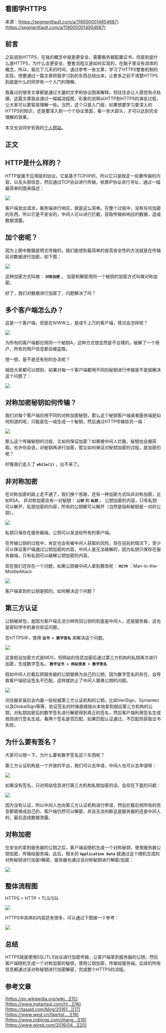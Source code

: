 ## 看图学HTTPS

来源：[https://segmentfault.com/a/1190000014954687](https://segmentfault.com/a/1190000014954687)


## 前言

之前说到HTTPS，在我的概念中就是更安全，需要服务器配置证书，但是到底什么是HTTPS，为什么会更安全，整套流程又是如何实现的，在脑子里没有具体的概念。所以，我花了几天的时间，通过参考一些文章，学习了HTTPS整套机制的实现，想要通过一篇文章把我学习到的东西总结出来，让更多之前不清楚HTTPS到底是什么的同学有一个入门的理解。

我看过的很多文章都是通过大量的文字和协议图来解释，但往往会让人感觉有点枯燥，这篇文章我会通过一幅幅流程图，形象的说明从HTTP到HTTPS的演变过程，让大家可以更容易理解一些。当然，这个只是入门级，如果想要学习更深入的HTTPS的知识，还是要深入到一个个协议里面，看一些大部头，才可以达到完全理解的效果。

本文也会同步到我的[个人网站][14]。
## 正文
## HTTP是什么样的？

HTTP是属于应用层的协议，它是基于TCP/IP的，所以它只是规定一些要传输的内容，以及头部信息，然后通过TCP协议进行传输，依靠IP协议进行寻址，通过一幅最简单的图来描述：

![][0]

客户端发出请求，服务端进行响应，就是这么简单。在整个过程中，没有任何加密的东西，所以它是不安全的，中间人可以进行拦截，获取传输和响应的数据，造成数据泄露。
## 加个密呢？

因为上图中数据是明文传输的，我们能想到最简单的提高安全性的方法就是在传输前对数据进行加密，如下图：

![][1]

这种加密方式叫做： **`对称加密`** 。
加密和解密用同一个秘钥的加密方式叫做对称加密。

好了，我们对数据进行加密了，问题解决了吗？
## 多个客户端怎么办？

这是一个客户端，但是在WWW上，是成千上万的客户端，情况会怎样呢？

![][2]

为所有的客户端都应用同一个秘钥A，这种方式很显然是不合理的，破解了一个用户，所有的用户信息都会被盗取。

想一想，是不是还有别的办法呢？

相信大家都可以想到，如果对每一个客户端都用不同的秘钥进行传输是不是就解决这个问题了：

![][3]
## 对称加密秘钥如何传输？

我们对每个客户端应用不同的对称加密秘钥，那么这个秘钥客户端或者服务端是如何知道的呢，只能是在一端生成一个秘钥，然后通过HTTP传输给另一端：

![][4]

那么这个传输秘钥的过程，又如何保证加密？如果被中间人拦截，秘钥也会被获取。也许你会说，对秘钥再进行加密，那又如何保证对秘钥加密的过程，是加密的呢？

好像我们走入了 **`while(1)`** ，出不来了。
## 非对称加密

在对称加密的路上走不通了，我们换个思路，还有一种加密方式叫非对称加密，比如RSA。
非对称加密会有一对秘钥： **`公钥`** 和 **`私钥`** 。
公钥加密的内容，只有私钥可以解开，私钥加密的内容，所有的公钥都可以解开（当然是指和秘钥是一对的公钥）。

![][5]

私钥只保存在服务器端，公钥可以发送给所有的客户端。

在传输公钥的过程中，肯定也会有被中间人获取的风险，但在目前的情况下，至少可以保证客户端通过公钥加密的内容，中间人是无法破解的，因为私钥只保存在服务器端，只有私钥可以破解公钥加密的内容。

现在我们还存在一个问题，如果公钥被中间人拿到篡改呢：
 **`MITM`** ：Man-in-the-MiddleAttack

![][6]

客户端拿到的公钥是假的，如何解决这个问题？
## 第三方认证

公钥被掉包，是因为客户端无法分辨传回公钥的到底是中间人，还是服务器，这也是密码学中的身份验证问题。

在HTTPS中，使用 **`证书 + 数字签名`**  来解决这个问题。

![][7]

这里假设加密方式是MD5，将网站的信息加密后通过第三方机构的私钥再次进行加密，生成数字签名。
 **`数字证书 = 网站信息 + 数字签名`** 

假如中间人拦截后把服务器的公钥替换为自己的公钥，因为数字签名的存在，会导致客户端验证签名不匹配，这样就防止了中间人替换公钥的问题。

![][8]

浏览器安装后会内置一些权威第三方认证机构的公钥，比如VeriSign、Symantec以及GlobalSign等等，验证签名的时候直接就从本地拿到相应第三方机构的公钥，对私钥加密后的数字签名进行解密得到真正的签名，然后客户端利用签名生成规则进行签名生成，看两个签名是否匹配，如果匹配认证通过，不匹配则获取证书失败。
## 为什么要有签名？

大家可以想一下，为什么要有数字签名这个东西呢？

第三方认证机构是一个开放的平台，我们可以去申请，中间人也可以去申请呀：

![][9]

如果没有签名，只对网站信息进行第三方机构私钥加密的话，会存在下面的问题：

![][10]

因为没有认证，所以中间人也向第三方认证机构进行申请，然后拦截后把所有的信息都替换成自己的，客户端仍然可以解密，并且无法判断这是服务器的还是中间人的，最后造成数据泄露。
## 对称加密

在安全的拿到服务器的公钥之后，客户端会随机生成一个对称秘钥，使用服务器公钥加密，传输给服务端，此后，相关的 **`Application Data`**  就通过这个随机生成的对称秘钥进行加密/解密，服务器也通过该对称秘钥进行解密/加密：

![][11]
## 整体流程图

HTTPS = HTTP + TLS/SSL

![][12]

HTTPS中具体的内容还有很多，可以通过下图做一个参考：

![][13]
## 总结

HTTPS就是使用SSL/TLS协议进行加密传输，让客户端拿到服务器的公钥，然后客户端随机生成一个对称加密的秘钥，使用公钥加密，传输给服务端，后续的所有信息都通过该对称秘钥进行加密解密，完成整个HTTPS的流程。
## 参考文章

[https://en.wikipedia.org/wiki...][15]   
[https://www.instantssl.com/ht...][16]   
[https://tasaid.com/blog/20161...][17]   
[https://www.west.cn/faq/list....][18]   
[https://www.cnblogs.com/zhang...][19]   
[https://www.wired.com/2016/04...][20]   

[14]: http://blog.liuxuan.site
[15]: https://en.wikipedia.org/wiki/HTTPS
[16]: https://www.instantssl.com/https-tutorials/what-is-https.html
[17]: https://tasaid.com/blog/20161003001126.html
[18]: https://www.west.cn/faq/list.asp?unid=1346
[19]: https://www.cnblogs.com/zhangshitong/p/6478721.html
[20]: https://www.wired.com/2016/04/hacker-lexicon-what-is-https-encryption/
[0]: ./img/1460000014954690.png  
[1]: ./img/1460000014954691.png  
[2]: ./img/1460000014954692.png  
[3]: ./img/1460000014954693.png  
[4]: ./img/1460000014954694.png  
[5]: ./img/1460000014954695.png  
[6]: ./img/1460000014954696.png  
[7]: ./img/1460000014954697.png  
[8]: ./img/1460000014954698.png  
[9]: ./img/1460000014954699.png  
[10]: ./img/1460000014954700.png  
[11]: ./img/1460000014954701.png  
[12]: ./img/1460000014954702.png  
[13]: ./img/1460000014954703.png  